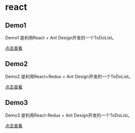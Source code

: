 # react

## Demo1

Demo1 是利用React + Ant Design开发的一个ToDoList。

[点击查看](https://busytodie.github.io/react-todolist/ "todolist")
## Demo2
Demo2 是利用React+Redux + Ant Design开发的一个ToDoList。

[点击查看](https://busytodie.github.io/react-reduxjs-todolist/ "todolist")
## Demo3
Demo3 是利用React-Redux + Ant Design开发的一个ToDoList。

[点击查看](https://busytodie.github.io/react-redux-todolist/ "todolist")





